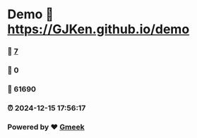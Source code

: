 # Demo :link: https://GJKen.github.io/demo 
### :page_facing_up: [7](https://GJKen.github.io/demo/tag.html) 
### :speech_balloon: 0 
### :hibiscus: 61690 
### :alarm_clock: 2024-12-15 17:56:17 
### Powered by :heart: [Gmeek](https://github.com/Meekdai/Gmeek)
